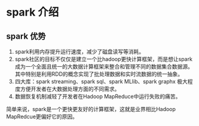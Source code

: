 # spark 介绍

## spark 优势

1. spark利用内存提升运行速度，减少了磁盘读写等消耗。
2. spark社区的目标不仅仅是建立一个比hadoop更快计算框架，而是想让spark成为一个全面且统一的大数据计算框架来整合和管理不同的数据集合数据源。其中特别是利用RDD的概念实现了批处理数据和实时流数据的统一抽象。
3. 四大库：spark streaming、spark sql、spark MLlib、spark graphx 极大程度方便开发者在大数据处理方面的不同需求。
4. 数据恢复机制减轻了开发者在Hadoop MapReduce中运行失败的痛苦。

简单来说，spark是一个更快更友好的计算框架，这就是业界相比Hadoop MapRedcue更偏好它的原因。